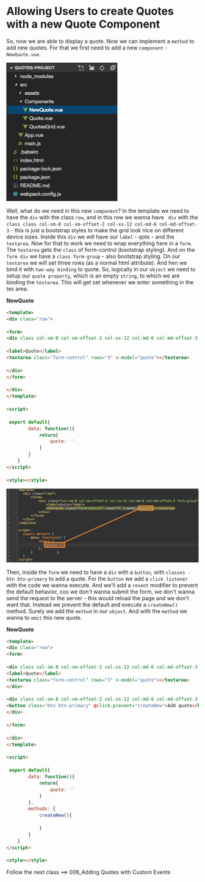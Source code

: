 # Allowing Users to create Quotes with a new Quote Component

So, now we are able to display a quote. Now we can implement a `method` to add new quotes. For that we first need to add a new `component` - `NewQuote.vue`. 

![quotes-project-folder-structure3](../quotes-project-folder-structure3.png)

Well, what do we need in this new `component`? In the template we need to have the `div` with the class `row`, and in this row we wanna have ` div` with the `class class col-sm-8 col-sm-offset-2 col-xs-12 col-md-6 col-md-offset-3` - this is just a bootstrap styles to make the grid look nice on different device sizes. Inside this `div` we will have our `label` - qote - and the `textarea`. Now for that to work we need to wrap everything here in a `form`. The `textarea` gets the `class` of form-control (bootstrap styling). And on the `form div` we have a `class form-group` - also bootstrap styling. On our `textarea` we will set three rows (as a normal html attribute). And hen we bind it with `two-way binding` to quote. So, logically in our `object` we need to setup our `quote property`, which is an empty `string`, to which we are binding the `textarea`. This will get set whenever we enter something in the tex area. 

**NewQuote**
```html
<template>
<div class="row">

<form>
<div class col-sm-8 col-sm-offset-2 col-xs-12 col-md-6 col-md-offset-3 form-group>

<label>Quote</label>
<textarea class="form-control" rows="3" v-model="quote"></textarea>

</div>
</form>

</div>
</template>

<script>
 
 export default{
        data: function(){
            return{
                quote: ''
            }
        }
    }
</script>

<style></style>
```
![new-quote](../new-quote.png)

Then, inside the `form` we need to have a `div` with a `button`, with `classes - btn btn-primary` to add a quote. For the `button` we add a `click listener` with the code we wanna execute. And we'll add a `revent` modifier to prevent the default behavior, cos we don't wanna submit the form, we don't wanna send the request to the server - this would reload the page and we don't want that. Instead we prevent the default and execute a `createNew()` method. Surely we add the `method` in our `object`. And with the `method` we wanna to `emit` this new quote. 

**NewQuote**
```html
<template>
<div class="row">
<form>

<div class col-sm-8 col-sm-offset-2 col-xs-12 col-md-6 col-md-offset-3 form-group>
<label>Quote</label>
<textarea class="form-control" rows="3" v-model="quote"></textarea>
</div>

<div class col-sm-8 col-sm-offset-2 col-xs-12 col-md-6 col-md-offset-3 form-group>
<button class="btn btn-primary" @click.prevent="createNew">Add quote</button> 
</div>

</form>

</div>
</template>

<script>
 
 export default{
        data: function(){
            return{
                quote: ''
            }
        },
        methods: {
            createNew(){

            }
        }
    }
</script>

<style></style>
```

Follow the next class ==> 006_Adding Quotes with Custom Events